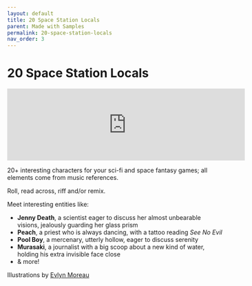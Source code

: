 ```yaml
---
layout: default
title: 20 Space Station Locals
parent: Made with Samples
permalink: 20-space-station-locals
nav_order: 3
---
```

# 20 Space Station Locals

<iframe frameborder="0" src="https://itch.io/embed/1891460?bg_color=252624&amp;fg_color=F6F7F5&amp;link_color=4210FF&amp;border_color=363636" width="552" height="167"><a href="https://72stations.itch.io/20-space-station-locals">20 Space Station Locals by STATIONS</a></iframe>

20+ interesting characters for your sci-fi and space fantasy games; all elements come from music references.

Roll, read across, riff and/or remix.

Meet interesting entities like:

- **Jenny Death**, a scientist eager to discuss her almost unbearable visions, jealously guarding her glass prism
- **Peach**, a priest who is always dancing, with a tattoo reading *See No Evil* 
- **Pool Boy**, a mercenary, utterly hollow, eager to discuss serenity
- **Murasaki**, a journalist with a big scoop about a new kind of water, holding his extra invisible face close
- & more!



Illustrations by [Evlyn Moreau](https://www.patreon.com/evlynmoreau)

